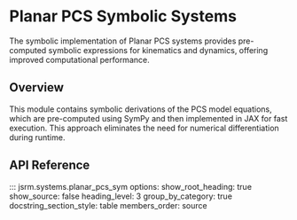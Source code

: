 # Planar PCS Symbolic Systems

The symbolic implementation of Planar PCS systems provides pre-computed symbolic expressions for kinematics and dynamics, offering improved computational performance.

## Overview

This module contains symbolic derivations of the PCS model equations, which are pre-computed using SymPy and then implemented in JAX for fast execution. This approach eliminates the need for numerical differentiation during runtime.

## API Reference

::: jsrm.systems.planar_pcs_sym
    options:
      show_root_heading: true
      show_source: false
      heading_level: 3
      group_by_category: true
      docstring_section_style: table
      members_order: source
